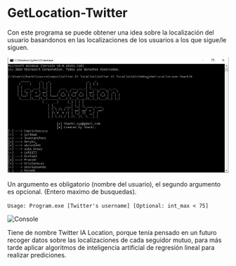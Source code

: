 # GetLocation-Twitter

Con este programa se puede obtener una idea sobre la localización del usuario basandonos en las localizaciones de los usuarios a los que sigue/le siguen.

![Console ](https://github.com/SharkiCS/GetLocation-Twitter/blob/master/getlocation1.JPG)

Un argumento es obligatorio (nombre del usuario), el segundo argumento es opcional. (Entero maximo de busquedas).

```Usage: Program.exe [Twitter's username] [Optional: int_max < 75]```

![Console ](https://github.com/SharkiCS/GetLocation-Twitter/blob/master/location2.png)


Tiene de nombre Twitter IA Location, porque tenía pensado en un futuro recoger datos sobre las localizaciones de cada seguidor mutuo, para más tarde aplicar algoritmos de inteligencia artificial de regresión lineal para realizar prediciones. 
